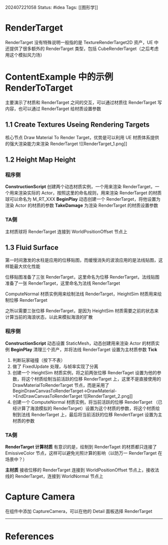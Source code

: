 202407221058
Status: #idea
Tags: [[图形学]]
# RenderTarget
RenderTarget 没有特殊说明一般指的是 TextureRenderTarget2D 资产，UE 中还提供了很多额外的 RenderTarget 类型，包括 CubeRenderTarget（之后考虑用这个模拟风力场）
# ContentExample 中的示例 RenderToTarget
主要演示了材质和 RenderTarget 之间的交互，可以通过材质往 RenderTarget 写内容，也可以通过 RenderTarget 给材质设置参数
## 1.1 Create Textures Useing Rendering Targets
核心节点 Draw Material To Render Target，优势是可以利用 UE 材质体系提供的强大渲染能力来渲染 RenderTarget
![[RenderTarget_1.png]]
## 1.2 Height Map Height
### 程序侧
**ConstructionScript** 
创建两个动态材质实例，一个用来渲染 RenderTarget，一个用来渲染实际的 Actor，按照这里的命名规则，用来渲染 RenderTarget 的材质球可以命名为 M_RT_XXX
**BeginPlay** 
动态创建一个 RenderTarget，将他设置为渲染 Actor 的材质的参数
**TakeDamage**
为渲染 RenderTarget 的材质设置参数
### TA侧
主材质球将 RenderTarget 连接到 WorldPositionOffset 节点上
## 1.3 Fluid Surface
第一时间激发的水柱是应用的位移贴图，而缓慢消失的波浪应用的是法线贴图，这样能最大优化性能

位移贴图准备了三张 RenderTarget，这里命名为位移 RenderTarget，法线贴图准备了一张 RenderTarget，这里命名为法线 RenderTarget

ComputeNormal 材质实例用来绘制法线 RenderTarget，HeightSim 材质用来绘制位移 RenderTarget

之所以需要三张位移 RenderTarget，是因为 HeightSim 材质需要之前的状态来计算当前的海浪状态，以此来模拟海浪的扩散
### 程序侧
**ConstructionScript** 
动态设置 StaticMesh，动态创建用来渲染 Actor 的材质实例
**BeginPlay** 
清理三个资产，并将法线 RenderTarget 设置为主材质参数
**Tick**
1. 判断玩家碰撞（按下不表）
2. 做了 FixedUpdate 处理，与帧率实现了分离
3. 创建一个 HeightSim 材质实例，将之前两张位移 RenderTaget 设置为他的参数，将这个材质绘制当前活跃的位移 RenderTarget 上，这里不是直接使用的 DrawMaterialToRenderTarget 节点，而是采用了 BeginDrawCanvasToRenderTarget->DrawMaterial->EndDrawCanvasToRenderTarget
![[RenderTarget_2.png]]
5. 创建一个 ComputeNormal 材质实例，将当前活跃的位移 RenderTarget （已经计算了海浪模拟的 RenderTarget）设置为这个材质的参数，将这个材质绘制到法线 RenderTarget 上，最后将当前活跃的位移 RendertTarget 设置为主材质的参数
### TA侧
**RenderTarget 计算材质**
有意识的是，绘制到 RenderTaget 的材质都只连接了 EmissiveColor 节点，这样可以避免光照计算的影响（以防万一 RenderTarget 在场景中？）

**主材质**
接收位移的 RenderTarget 连接到 WorldPositionOffset 节点上，接收法线的 RenderTarget，连接到 WorldNormal 节点上

# Capture Camera
在组件中添加 CaptureCamera，可以在他的 Detail 面板选择 RenderTarget

---
# References
